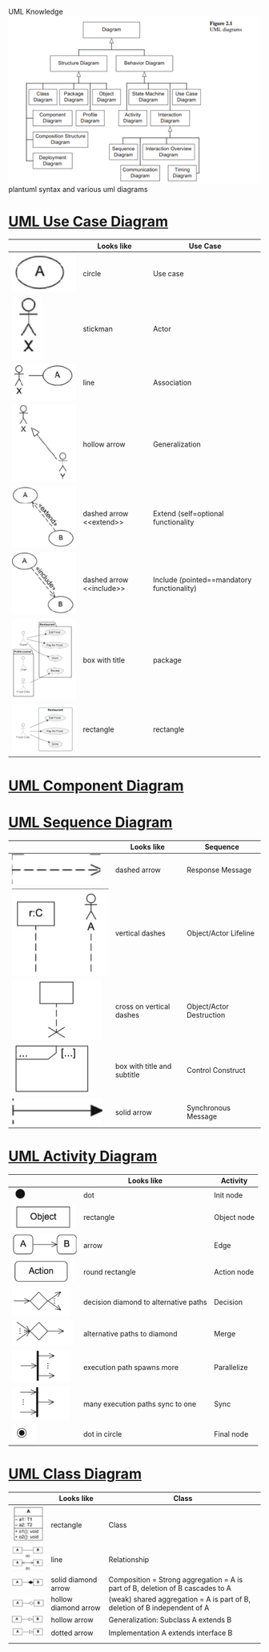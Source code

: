 UML Knowledge
![Pasted image 20241031142127.png](../../attachments/Pasted%20image%2020241031142127.png)
plantuml syntax and various uml diagrams

# [UML Use Case Diagram](UML%20Use%20Case%20Diagram.md)

|                                      | Looks like                | Use Case                                    |
| ------------------------------------ | ------------------------- | ------------------------------------------- |
| ![Pasted image 20241102194731.png](../../attachments/Pasted%20image%2020241102194731.png) | circle                    | Use case                                    |
| ![Pasted image 20241102194740.png](../../attachments/Pasted%20image%2020241102194740.png) | stickman                  | Actor                                       |
| ![Pasted image 20241102194745.png](../../attachments/Pasted%20image%2020241102194745.png) | line                      | Association                                 |
| ![Pasted image 20241102194752.png](../../attachments/Pasted%20image%2020241102194752.png) | hollow arrow              | Generalization                              |
| ![Pasted image 20241102194808.png](../../attachments/Pasted%20image%2020241102194808.png) | dashed arrow <\<extend>>  | Extend (self=optional functionality         |
| ![Pasted image 20241102194816.png](../../attachments/Pasted%20image%2020241102194816.png) | dashed arrow <\<include>> | Include (pointed=\=mandatory functionality) |
| ![Pasted image 20241103135031.png](../../attachments/Pasted%20image%2020241103135031.png) | box with title            | package                                     |
| ![Pasted image 20241103135115.png](../../attachments/Pasted%20image%2020241103135115.png) | rectangle                 | rectangle                                   |

# [UML Component Diagram](UML%20Component%20Diagram.md)
# [UML Sequence Diagram](UML%20Sequence%20Diagram.md)


|                                      | Looks like                            | Sequence                 |
| ------------------------------------ | ------------------------------------- | ------------------------ |
| ![Pasted image 20241102195543.png](../../attachments/Pasted%20image%2020241102195543.png) | dashed arrow                          | Response Message         |
| ![Pasted image 20241102195651.png](../../attachments/Pasted%20image%2020241102195651.png) | vertical dashes                       | Object/Actor Lifeline    |
| ![Pasted image 20241102210443.png](../../attachments/Pasted%20image%2020241102210443.png) | cross on vertical dashes              | Object/Actor Destruction |
| ![Pasted image 20241102210525.png](../../attachments/Pasted%20image%2020241102210525.png) | box with title and subtitle           | Control Construct        |
| ![Pasted image 20241102195502.png](../../attachments/Pasted%20image%2020241102195502.png) | solid arrow                           | Synchronous Message      |

# [UML Activity Diagram](UML%20Activity%20Diagram.md)


|                                      | Looks like                            | Activity    |
| ------------------------------------ | ------------------------------------- | ----------- |
| ![Pasted image 20241102211235.png](../../attachments/Pasted%20image%2020241102211235.png) | dot                                   | Init node   |
| ![Pasted image 20241102210824.png](../../attachments/Pasted%20image%2020241102210824.png) | rectangle                             | Object node |
| ![Pasted image 20241102212546.png](../../attachments/Pasted%20image%2020241102212546.png) | arrow                                 | Edge        |
| ![Pasted image 20241102210833.png](../../attachments/Pasted%20image%2020241102210833.png) | round rectangle                       | Action node |
| ![Pasted image 20241102212904.png](../../attachments/Pasted%20image%2020241102212904.png) | decision diamond to alternative paths | Decision    |
| ![Pasted image 20241102212915.png](../../attachments/Pasted%20image%2020241102212915.png) | alternative paths to diamond          | Merge       |
| ![Pasted image 20241102212918.png](../../attachments/Pasted%20image%2020241102212918.png) | execution path spawns more            | Parallelize |
| ![Pasted image 20241102212920.png](../../attachments/Pasted%20image%2020241102212920.png) | many execution paths sync to one      | Sync        |
| ![Pasted image 20241102212922.png](../../attachments/Pasted%20image%2020241102212922.png) | dot in circle                         | Final node  |

# [UML Class Diagram](UML%20Class%20Diagram.md)

|                                      | Looks like           | Class                                                                          |
| ------------------------------------ | -------------------- | ------------------------------------------------------------------------------ |
| ![Pasted image 20241102214024.png](../../attachments/Pasted%20image%2020241102214024.png) | rectangle            | Class                                                                          |
| ![Pasted image 20241102220407.png](../../attachments/Pasted%20image%2020241102220407.png) | line                 | Relationship                                                                   |
| ![Pasted image 20241102220419.png](../../attachments/Pasted%20image%2020241102220419.png) | solid diamond arrow  | Composition = Strong aggregation = A is part of B, deletion of B cascades to A |
| ![Pasted image 20241102220424.png](../../attachments/Pasted%20image%2020241102220424.png) | hollow diamond arrow | (weak) shared aggregation = A is part of B, deletion of B independent of A     |
| ![Pasted image 20241102220431.png](../../attachments/Pasted%20image%2020241102220431.png) | hollow arrow         | Generalization: Subclass A extends B                                           |
| ![Pasted image 20241102220439.png](../../attachments/Pasted%20image%2020241102220439.png) | dotted arrow         | Implementation A extends interface B                                           |
|                                      |                      |                                                                                |
